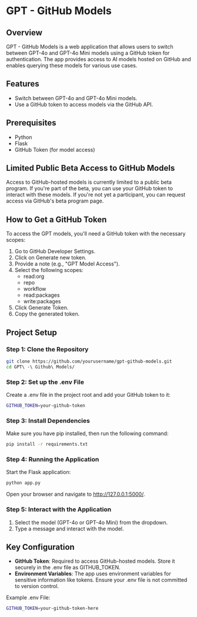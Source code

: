 # GPT - GitHub Models

## Overview

GPT - GitHub Models is a web application that allows users to switch between GPT-4o and GPT-4o Mini models using a GitHub token for authentication. The app provides access to AI models hosted on GitHub and enables querying these models for various use cases.

## Features

- Switch between GPT-4o and GPT-4o Mini models.
- Use a GitHub token to access models via the GitHub API.

## Prerequisites

- Python
- Flask
- GitHub Token (for model access)

## Limited Public Beta Access to GitHub Models

Access to GitHub-hosted models is currently limited to a public beta program. If you're part of the beta, you can use your GitHub token to interact with these models. If you're not yet a participant, you can request access via GitHub's beta program page.

## How to Get a GitHub Token

To access the GPT models, you'll need a GitHub token with the necessary scopes:

1. Go to GitHub Developer Settings.
2. Click on Generate new token.
3. Provide a note (e.g., "GPT Model Access").
4. Select the following scopes:
   - read:org
   - repo
   - workflow
   - read:packages
   - write:packages
5. Click Generate Token.
6. Copy the generated token.

## Project Setup

### Step 1: Clone the Repository

```bash
git clone https://github.com/yourusername/gpt-github-models.git
cd GPT\ -\ Github\ Models/
```

### Step 2: Set up the .env File

Create a .env file in the project root and add your GitHub token to it:

```bash
GITHUB_TOKEN=your-github-token
```

### Step 3: Install Dependencies

Make sure you have pip installed, then run the following command:

```bash
pip install -r requirements.txt
```

### Step 4: Running the Application

Start the Flask application:

```bash
python app.py
```

Open your browser and navigate to <http://127.0.0.1:5000/>.

### Step 5: Interact with the Application

1. Select the model (GPT-4o or GPT-4o Mini) from the dropdown.
2. Type a message and interact with the model.

## Key Configuration

- **GitHub Token**: Required to access GitHub-hosted models. Store it securely in the .env file as GITHUB_TOKEN.
- **Environment Variables**: The app uses environment variables for sensitive information like tokens. Ensure your .env file is not committed to version control.

Example .env File:

```bash
GITHUB_TOKEN=your-github-token-here
```
